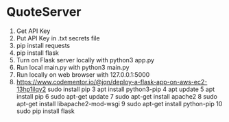 # QuoteServer
1. Get API Key
2. Put API Key in .txt secrets file
3. pip install requests
4. pip install flask
5. Turn on Flask server locally with python3 app.py
6. Run local main.py with python3 main.py
7. Run locally on web browser with 127.0.0.1:5000
8. https://www.codementor.io/@jqn/deploy-a-flask-app-on-aws-ec2-13hp1ilqy2
  sudo install pip
    3  apt install python3-pip
    4  apt update
    5  apt install pip
    6  sudo apt-get update
    7  sudo apt-get install apache2
    8  sudo apt-get install libapache2-mod-wsgi
    9  sudo apt-get install python-pip
   10  sudo pip install flask

